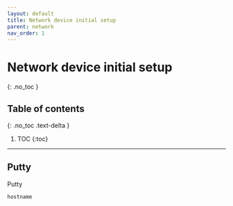 ```yaml
---
layout: default
title: Network device initial setup
parent: network
nav_order: 1
---
```


# Network device initial setup
{: .no_toc }

## Table of contents
{: .no_toc .text-delta }

1. TOC
{:toc}

---

## Putty

Putty

```scss
hostname
```
